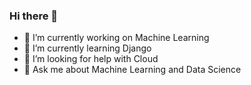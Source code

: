 ### Hi there 👋

- 🔭 I’m currently working on Machine Learning
- 🌱 I’m currently learning Django
- 🤔 I’m looking for help with Cloud
- 💬 Ask me about Machine Learning and Data Science

<!--
**pavankalyan066/pavankalyan066** is a ✨ _special_ ✨ repository because its `README.md` (this file) appears on your GitHub profile.

Here are some ideas to get you started:
- 📫 How to reach me: ...
- 😄 Pronouns: ...
- ⚡ Fun fact: ...
- 👯 I’m looking to collaborate on ...

-->
